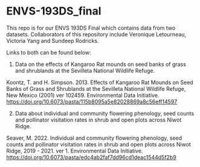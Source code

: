 # ENVS-193DS_final
This repo is for our ENVS 193DS Final which contains data from two datasets.
Collaborators of this repository include Veronique Letourneau, Victoria Yang and Sundeep Rodricks.


Links to both can be found below:
1. Data on the effects of Kangaroo Rat mounds on seed banks of grass and shrublands at the Sevilleta National Wildlife Refuge.

Koontz, T. and H. Simpson. 2013. Effects of Kangaroo Rat Mounds on Seed Banks of Grass and Shrublands at the Sevilleta National Wildlife Refuge, New Mexico (2001) ver 102459. Environmental Data Initiative. https://doi.org/10.6073/pasta/115b8095a5e82028869a8c56eff14597 

2. Data about individual and community flowering phenology, seed counts and pollinator visitation rates in shrub and open plots across Niwot Ridge.

Seaver, M. 2022. Individual and community flowering phenology, seed counts and pollinator visitation rates in shrub and open plots across Niwot Ridge, 2019 - 2021. ver 1. Environmental Data Initiative. https://doi.org/10.6073/pasta/edc4ab2faf7dd96cd1deac1544d5f2b9